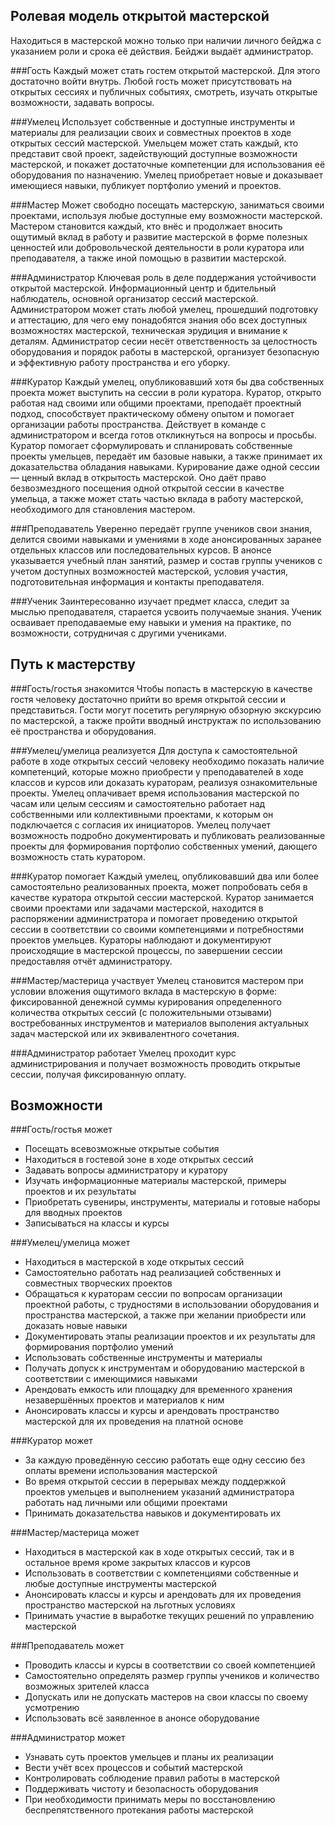 Ролевая модель открытой мастерской
----
Находиться в мастерской можно только при наличии личного бейджа с указанием роли и срока её действия. Бейджи выдаёт администратор.

###ГостьКаждый может стать гостем открытой мастерской. Для этого достаточно войти внутрь. Любой гость может присутствовать на открытых сессиях и публичных событиях, смотреть, изучать открытые возможности, задавать вопросы.###УмелецИспользует собственные и доступные инструменты и материалы для реализации своих и совместных проектов в ходе открытых сессий мастерской. Умельцем может стать каждый, кто представит свой проект, задействующий доступные возможности мастерской, и покажет достаточные компетенции для использования её оборудования по назначению. Умелец приобретает новые и доказывает имеющиеся навыки, публикует портфолио умений и проектов.###Мастер Может свободно посещать мастерскую, заниматься своими проектами, используя любые доступные ему возможности мастерской. Мастером становится каждый, кто внёс и продолжает вносить ощутимый вклад в работу и развитие мастерской в форме полезных ценностей или добровольческой деятельности в роли куратора или преподавателя, а также иной помощью в развитии мастерской.###АдминистраторКлючевая роль в деле поддержания устойчивости открытой мастерской. Информационный центр и бдительный наблюдатель, основной организатор сессий мастерской. Администратором может стать любой умелец, прошедший подготовку и аттестацию, для чего ему понадобятся знания обо всех доступных возможностях мастерской, техническая эрудиция и внимание к деталям. Администратор сесии несёт ответственность за целостность оборудования и порядок работы в мастерской, организует безопасную и эффективную работу пространства и его уборку.###КураторКаждый умелец, опубликовавший хотя бы два собственных проекта может выступить на сессии в роли куратора. Куратор, открыто работая над своими или общими проектами, преподаёт проектный подход, способствует практическому обмену опытом и помогает организации работы пространства. Действует в команде с администратором и всегда готов откликнуться на вопросы и просьбы. Куратор помогает сформулировать и спланировать собственные проекты умельцев, передаёт им базовые навыки, а также принимает их доказательства обладания навыками. Курирование даже одной сессии — ценный вклад в открытость мастерской. Оно даёт право безвозмездного посещения одной открытой сессии в качестве умельца, а также может стать частью вклада в работу мастерской, необходимого для становления мастером. ###Преподаватель Уверенно передаёт группе учеников свои знания, делится своими навыками и умениями в ходе анонсированных заранее отдельных классов или последовательных курсов. В анонсе указывается учебный план занятий, размер и состав группы учеников с учетом доступных возможностей мастерской, условия участия, подготовительная информация и контакты преподавателя. ###УченикЗаинтересованно изучает предмет класса, следит за мыслью преподавателя, старается усвоить получаемые знания. Ученик осваивает преподаваемые ему навыки и умения на практике, по возможности, сотрудничая с другими учениками.

Путь к мастерству-----###Гость/гостья знакомитсяЧтобы попасть в мастерскую в качестве гостя человеку достаточно прийти во время открытой сессии и представиться. Гости могут посетить регулярную обзорную экскурсию по мастерской, а также пройти вводный инструктаж по использованию её пространства и оборудования.###Умелец/умелица реализуетсяДля доступа к самостоятельной работе в ходе открытых сессий человеку необходимо показать наличие компетенций, которые можно приобрести у преподавателей в ходе классов и курсов или доказать кураторам, реализуя ознакомительные проекты. Умелец оплачивает время использования мастерской по часам или целым сессиям и самостоятельно работает над собственными или коллективными проектами, к которым он подключается с согласия их инициаторов. Умелец получает возможность подробно документировать и публиковать реализованные проекты для формирования портфолио собственных умений, дающего возможность стать куратором.###Куратор помогаетКаждый умелец, опубликовавший два или более самостоятельно реализованных проекта, может попробовать себя в качестве куратора открытой сессии мастерской. Куратор занимается своими проектами или задачами мастерской, находится в распоряжении администратора и помогает проведению открытой сессии в соответствии со своими компетенциями и потребностями проектов умельцев. Кураторы наблюдают и документируют происходящие в мастерской процессы, по завершении сессии предоставляя отчёт администратору.###Мастер/мастерица участвуетУмелец становится мастером при условии вложения ощутимого вклада в мастерскую в форме: фиксированной денежной суммы курирования определенного количества открытых сессий (с положительными отзывами) востребованных инструментов и материалов выполения актуальных задач мастерской или их эквивалентного сочетания.###Администратор работаетУмелец проходит курс администрирования и получает возможность проводить открытые сессии, получая фиксированную оплату. Возможности-----###Гость/гостья может- Посещать всевозможные открытые события - Находиться в гостевой зоне в ходе открытых сессий- Задавать вопросы администратору и куратору- Изучать информационные материалы мастерской, примеры проектов и их результаты- Приобретать сувениры, инструменты, материалы и готовые наборы для вводных проектов- Записываться на классы и курсы###Умелец/умелица может- Находиться в мастерской в ходе открытых сессий- Самостоятельно работать над реализацией собственных и совместных творческих проектов- Обращаться к кураторам сессии по вопросам организации проектной работы, с трудностями в использовании оборудования и пространства мастерской, а также при желании приобрести или доказать новые навыки- Документировать этапы реализации проектов и их результаты для формирования портфолио умений- Использовать собственные инструменты и материалы- Получать допуск к инструментам и оборудованию мастерской в соответствии с имеющимися навыками- Арендовать емкость или площадку для временного хранения незавершённых проектов и материалов к ним- Анонсировать классы и курсы и арендовать пространство мастерской для их проведения на платной основе###Куратор может- За каждую проведённую сессию работать еще одну сессию без оплаты времени использования мастерской - Во время открытой сессии в перерывах между поддержкой проектов умельцев и выполнением указаний администратора работать над личными или общими проектами - Принимать доказательства навыков и документировать их###Мастер/мастерица может- Находиться в мастерской как в ходе открытых сессий, так и в остальное время кроме закрытых классов и курсов- Использовать в соответствии с компетенциями собственные и любые доступные инструменты мастерской- Анонсировать классы и курсы и арендовать для их проведения пространство мастерской на льготных условиях- Принимать участие в выработке текущих решений по управлению мастерской###Преподаватель может- Проводить классы и курсы в соответствии со своей компетенцией- Самостоятельно определять размер группы учеников и количество возможных зрителей класса- Допускать или не допускать мастеров на свои классы по своему усмотрению- Использовать всё заявленное в анонсе оборудование###Администратор может- Узнавать суть проектов умельцев и планы их реализации- Вести учёт всех процессов и событий мастерской- Контролировать соблюдение правил работы в мастерской- Поддерживать чистоту и безопасность оборудования- При необходимости принимать меры по восстановлению беспрепятственного протекания работы мастерской